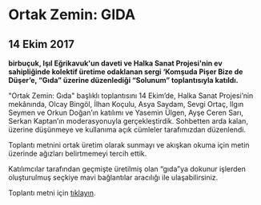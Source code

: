 Ortak Zemin: GIDA
=================

14 Ekim 2017
------------

**birbuçuk, Işıl Eğrikavuk'un daveti ve Halka Sanat Projesi'nin ev sahipliğinde kolektif üretime odaklanan sergi ‘Komşuda Pişer Bize de Düşer’e, “Gıda” üzerine düzenlediği “Solunum” toplantısıyla katıldı.**

"Ortak Zemin: Gıda" başlıklı toplantısını 14 Ekim’de, Halka Sanat Projesi’nin mekânında, Olcay Bingöl, İlhan Koçulu, Asya Saydam, Sevgi Ortaç, Ilgın Seymen ve Orkun Doğan’ın katılımı ve Yasemin Ülgen, Ayşe Ceren Sarı, Serkan Kaptan’ın moderasyonuyla gerçekleştirdik. Sohbetten arda kalan, üzerine düşünmeye ve kullanıma açık cümleler tarafımızdan düzenlendi.

Toplantı metnini ortak üretim olarak sunmayı ve akışkan okuma için metin üzerinde ağızları belirtmemeyi tercih ettik.

Katılımcılar tarafından geçmişte üretilmiş olan “gıda”ya dokunur işlerden oluşturulmuş seçkiye mavi bağlantılar aracılığı ile ulaşabilirsiniz.


Toplantı metni için <a href="https://drive.google.com/open?id=1l44XiSQ167FDMScXGIdFtdVqKoqTBtp2" target="_blank">tıklayın</a>.
